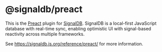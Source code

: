 # @signaldb/preact

This is the [Preact](https://preactjs.com/guide/v10/signals/) plugin for [SignalDB](https://github.com/maxnowack/signaldb). SignalDB is a local-first JavaScript database with real-time sync, enabling optimistic UI with signal-based reactivity across multiple frameworks.

See https://signaldb.js.org/reference/preact/ for more information.
